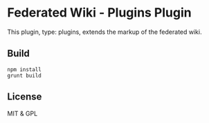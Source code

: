 # Federated Wiki - Plugins Plugin

This plugin, type: plugins, extends the markup of the federated wiki.

## Build

    npm install
    grunt build

## License

MIT & GPL

